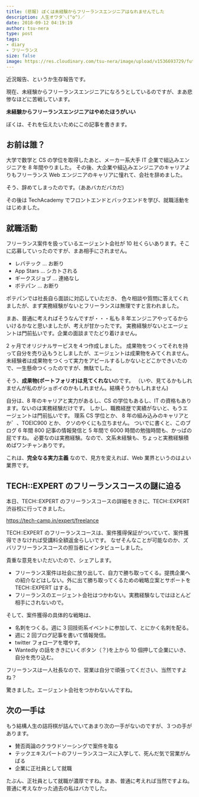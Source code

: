 ```yaml
---
title: (悲報) ぼくは未経験からフリーランスエンジニアはなれませんでした
description: 人生オワタ＼(^o^)／
date: 2018-09-12 04:19:19
author: tsu-nera
type: post
tags:
- diary
- フリーランス
size: false
image: https://res.cloudinary.com/tsu-nera/image/upload/v1536693729/futurismo/thumbnails/diary.jpg
---
```


近況報告、というか生存報告です。

現在、未経験からフリーランスエンジニアになろうとしているのですが、まあ悲惨なほどに苦戦しています。

**未経験からフリーランスエンジニアはやめたほうがいい**

ぼくは、それを伝えたいためにこの記事を書きます。

## お前は誰？

大学で数学と CS の学位を取得したあと、メーカー系大手 IT 企業で組込みエンジニアを 8 年間やりました。
その後、大企業や組込みエンジニアのキャリアよりもフリーランス Web エンジニアのキャリアに憧れて、会社を辞めました。

そう、辞めてしまったのです。（ああバカだバカだ)

その後は TechAcademy でフロントエンドとバックエンドを学び、就職活動をはじめました。

## 就職活動

フリーランス案件を扱っているエージェント会社が 10 社くらいあります。そこに応募していったのですが、まあ相手にされません。

- レバテック ... お断り
- App Stars ... シカトされる
- ギークスジョブ ... 連絡なし
- ボテパン ... お断り

ポテパンでは社長自ら面談に対応していただき、
色々相談や質問に答えてくれましたが、まず実務経験がないとフリーランスは無理ですと言われました。

まあ、普通に考えればそうなんですが・・・私も 8 年エンジニアやってるからいけるかなと思いましたが、考えが甘かったです。
実務経験がないとエージェントは門前払いです。企業の面談までたどり着けません。

2 ヶ月でオリジナルサービスを４つ作成しました。
成果物をつくってそれを持って自分を売り込もうとしましたが、エージェントは成果物をみてくれません。
未経験者は成果物をつくって実力をアピールするしかないとどこかできいたので、一生懸命つくったのですが、無駄でした。

そう、**成果物(ポートフォリオ)は見てくれない**のです。
（いや、見てるかもしれませんが私のがショボイのかもしれません。結構そうかもしれません)

自分は、8 年のキャリアと実力があるし、CS の学位もあるし、IT の資格もあります。ないのは実務経験だけです。
しかし、職務経歴で実績がないと、もうエージェントは門前払いです。
理系 CS 学位とか、 8 年の組み込みのキャリアとか゛、TOEIC900 とか、 クソのやくにも立ちません。
ついでに書くと、このブログ 6 年間 800 記事の情報発信と 5 年間で 6000 時間の勉強時間も、かっぱの屁ですね。
必要なのは実務経験。なので、文系未経験も、ちょっと実務経験積めばワンチャンありです。

これは、**完全なる実力主義** なので、見方を変えれば、Web 業界というのはよい業界です。

## TECH::EXPERT のフリーランスコースの謎に迫る

本日、TECH::EXPERT のフリーランスコースの詳細をききに、TECH::EXPERT 渋谷校に行ってきました。

https://tech-camp.in/expert/freelance

TECH::EXPERT のフリーランスコースは、案件獲得保証がついていて、案件獲得できなければ受講料全額返金らしいです。
なぜそんなことが可能なのか、ズバリフリーランスコースの担当者にインタビューしました。

貴重な意見をいただいたので、シェアします。

- フリーランス案件は社会に放り出して、自力で勝ち取ってくる。提携企業への紹介などはしない。外に出て勝ち取ってくるための戦略立案とサポートを TECH::EXPERT はする。
- フリーランスのエージェント会社はつかわない。実務経験なしではほとんど相手にされないので。

そして、案件獲得の具体的な戦略は、

- 名刺をつくる。週に 3 回技術系イベントに参加して、とにかく名刺を配る。
- 週に 2 回ブログ記事を書いて情報発信。
- twitter フォローアを増やす。
- Wantedly の話をききにいくボタン（？)を上から 10 個押して企業にいき、自分を売り込む。

フリーランスは一人社長なので、営業は自分で頑張ってください、当然ですよね？

驚きました。エージェント会社をつかわないんですね。

## 次の一手は

もう結構人生の詰将棋が詰んでいてあまり次の一手がないのですが、３つの手があります。

- 賛否両論のクラウドソーシングで案件を取る
- テックエキスパートのフリーランスコースに入学して、死んだ気で営業がんばる
- 企業に正社員として就職

たぶん、正社員として就職が濃厚ですね。まあ、普通に考えれば当然ですよね。普通に考えなかった過去の私はバカでした。
